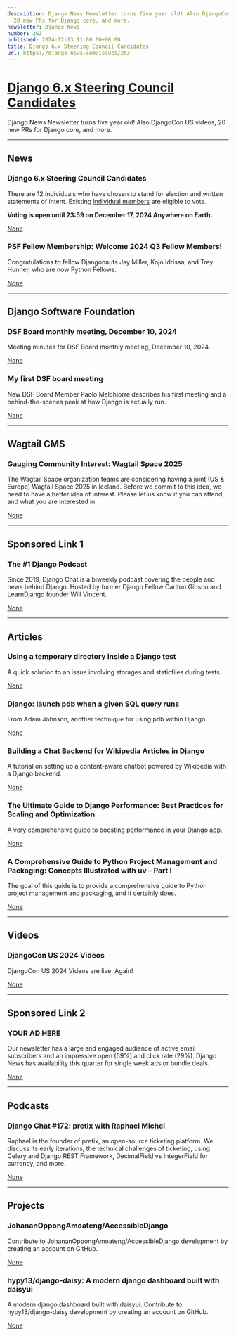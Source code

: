 ```yaml
---
description: Django News Newsletter turns five year old! Also DjangoCon US videos,
  20 new PRs for Django core, and more.
newsletter: Django News
number: 263
published: 2024-12-13 11:00:00+00:00
title: Django 6.x Steering Council Candidates
url: https://django-news.com/issues/263
---
```


# [Django 6.x Steering Council Candidates](https://django-news.com/issues/263)

Django News Newsletter turns five year old! Also DjangoCon US videos, 20 new PRs for Django core, and more.

  ----

  ## News

  ### Django 6.x Steering Council Candidates

  <p>There are 12 individuals who have chosen to stand for election and written statements of intent. Existing <a href="https://cur.at/xWD8Ont">individual members</a> are eligible to vote.</p>

<p><strong>Voting is open until 23:59 on December 17, 2024 Anywhere on Earth.</strong></p>

  [None](None)

  ### PSF Fellow Membership: Welcome 2024 Q3 Fellow Members!

  <p>Congratulations to fellow Djangonauts Jay Miller, Kojo Idrissa, and Trey Hunner, who are now Python Fellows.</p>

  [None](None)

  ----

  ## Django Software Foundation

  ### DSF Board monthly meeting, December 10, 2024

  <p>Meeting minutes for DSF Board monthly meeting, December 10, 2024.</p>

  [None](None)

  ### My first DSF board meeting

  <p>New DSF Board Member Paolo Melchiorre describes his first meeting and a behind-the-scenes peak at how Django is actually run.</p>

  [None](None)

  ----

  ## Wagtail CMS

  ### Gauging Community Interest: Wagtail Space 2025

  <p>The Wagtail Space organization teams are considering having a joint (US &amp; Europe) Wagtail Space 2025 in Iceland. Before we commit to this idea, we need to have a better idea of interest. Please let us know if you can attend, and what you are interested in.</p>

  [None](None)

  ----

  ## Sponsored Link 1

  ### The #1 Django Podcast

  <p>Since 2019, Django Chat is a biweekly podcast covering the people and news behind Django. Hosted by former Django Fellow Carlton Gibson and LearnDjango founder Will Vincent.</p>

  [None](None)

  ----

  ## Articles

  ### Using a temporary directory inside a Django test

  <p>A quick solution to an issue involving storages and staticfiles during tests.</p>

  [None](None)

  ### Django: launch pdb when a given SQL query runs 

  <p>From Adam Johnson, another technique for using pdb within Django.</p>

  [None](None)

  ### Building a Chat Backend for Wikipedia Articles in Django

  <p>A tutorial on setting up a content-aware chatbot powered by Wikipedia with a Django backend.</p>

  [None](None)

  ### The Ultimate Guide to Django Performance: Best Practices for Scaling and Optimization 

  <p>A very comprehensive guide to boosting performance in your Django app.</p>

  [None](None)

  ### A Comprehensive Guide to Python Project Management and Packaging: Concepts Illustrated with uv – Part I

  <p>The goal of this guide is to provide a comprehensive guide to Python project management and packaging, and it certainly does.</p>

  [None](None)

  ----

  ## Videos

  ### DjangoCon US 2024 Videos

  <p>DjangoCon US 2024 Videos are live. Again!</p>

  [None](None)

  ----

  ## Sponsored Link 2

  ### YOUR AD HERE

  <p>Our newsletter has a large and engaged audience of active email subscribers and an impressive open (59%) and click rate (29%). Django News has availability this quarter for single week ads or bundle deals.</p>

  [None](None)

  ----

  ## Podcasts

  ### Django Chat #172: pretix with Raphael Michel

  <p>Raphael is the founder of pretix, an open-source ticketing platform. We discuss its early iterations, the technical challenges of ticketing, using Celery and Django REST Framework, DecimalField vs IntegerField for currency, and more.</p>

  [None](None)

  ----

  ## Projects

  ### JohananOppongAmoateng/AccessibleDjango

  <p>Contribute to JohananOppongAmoateng/AccessibleDjango development by creating an account on GitHub.</p>

  [None](None)

  ### hypy13/django-daisy: A modern django dashboard built with daisyui

  <p>A modern django dashboard built with daisyui. Contribute to hypy13/django-daisy development by creating an account on GitHub.</p>

  [None](None)